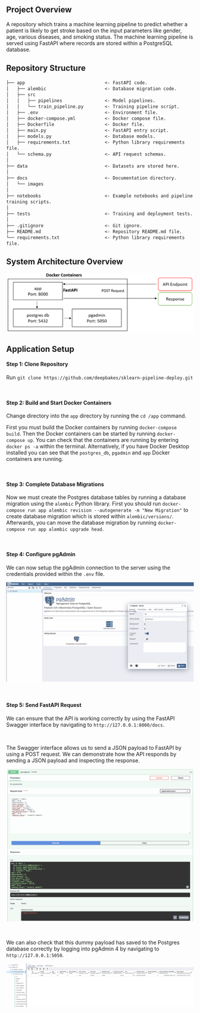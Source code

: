 ## Project Overview

A repository which trains a machine learning pipeline to predict whether a patient is likely to get stroke based on the input parameters like gender, age, various diseases, and smoking status. The machine learning pipeline is served using FastAPI where records are stored within a PostgreSQL database.

## Repository Structure

```
├── app                              <- FastAPI code.
│   ├── alembic                      <- Database migration code.
│   ├── src 
│   │   ├── pipelines                <- Model pipelines.
│   │   └── train_pipeline.py        <- Training pipeline script.
│   ├── .env                         <- Environment file.
│   ├── docker-compose.yml           <- Docker compose file.
│   ├── Dockerfile                   <- Docker file.
│   ├── main.py                      <- FastAPI entry script.
│   ├── models.py                    <- Database models.
│   ├── requirements.txt             <- Python library requirements file.
│   └── schema.py                    <- API request schemas.
│
├── data                             <- Datasets are stored here.
│
├── docs                             <- Documentation directory.
│   └── images                       
│ 
├── notebooks                        <- Example notebooks and pipeline training scripts.
│ 
├── tests                            <- Training and deployment tests.
│
├── .gitignore                       <- Git ignore.
├── README.md                        <- Repository README.md file.
└── requirements.txt                 <- Python library requirements file.
 ```

## System Architecture Overview

![deployment_pipeline_overview.png](./docs/images/deployment_pipeline_overview.png)

## Application Setup

#### Step 1: Clone Repository

Run ```git clone https://github.com/deepbakes/sklearn-pipeline-deploy.git```

<br>

#### Step 2: Build and Start Docker Containers

Change directory into the ```app``` directory by running the ```cd /app``` command.

First you must build the Docker containers by running ```docker-compose build```. Then the Docker containers can be started by running ```docker-compose up```. You can check that the containers are running by entering ```docker ps -a``` within the terminal. Alternatively, if you have Docker Desktop installed you can see that the ```postgres_db```, ```pgadmin``` and ```app``` Docker containers are running.

<br>

#### Step 3: Complete Database Migrations

Now we must create the Postgres database tables by running a database migration using the ```alembic``` Python library. First you should run ```docker-compose run app alembic revision --autogenerate -m "New Migration"``` to create database migration which is stored within ```alembic/versions/```. Afterwards, you can move the database migration by running ```docker-compose run app alembic upgrade head```.

<br>

#### Step 4: Configure pgAdmin

We can now setup the pgAdmin connection to the server using the credentials provided within the ```.env``` file.

![postgres_connection.gif](./docs/images/postgres_connection.gif)

<br>

#### Step 5: Send FastAPI Request

We can ensure that the API is working correctly by using the FastAPI Swagger interface by navigating to ```http://127.0.0.1:8000/docs```.

<br>

The Swagger interface allows us to send a JSON payload to FastAPI by using a POST request. We can demonstrate how the API responds by sending a JSON payload and inspecting the response.

![test_api.png](./docs/images/test_api.png)

<br>

We can also check that this dummy payload has saved to the Postgres database correctly by logging into pgAdmin 4 by navigating to ```http://127.0.0.1:5050```.

![pgadmin_test.png](./docs/images/pgadmin_test.png)